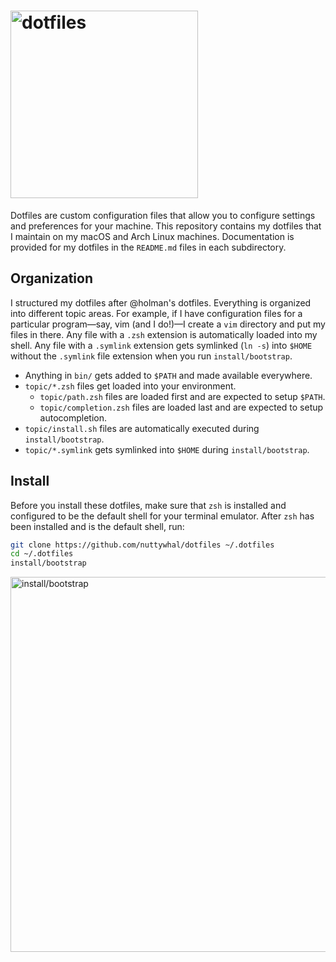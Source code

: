 # <img width="300" alt="dotfiles" src="https://user-images.githubusercontent.com/26120940/31855378-d846d97c-b65e-11e7-887a-0514f871dded.png">

Dotfiles are custom configuration files that allow you to configure settings and preferences for your machine. This repository contains my dotfiles that I maintain on my macOS and Arch Linux machines. Documentation is provided for my dotfiles in the `README.md` files in each subdirectory.

## Organization

I structured my dotfiles after @holman's dotfiles. Everything is organized into different topic areas. For example, if I have configuration files for a particular program—say, vim (and I do!)—I create a `vim` directory and put my files in there. Any file with a `.zsh` extension is automatically loaded into my shell. Any file with a `.symlink` extension gets symlinked (`ln -s`) into `$HOME` without the `.symlink` file extension when you run `install/bootstrap`.

- Anything in `bin/` gets added to `$PATH` and made available everywhere.
- `topic/*.zsh` files get loaded into your environment.
  - `topic/path.zsh` files are loaded first and are expected to setup `$PATH`.
  - `topic/completion.zsh` files are loaded last and are expected to setup autocompletion.
- `topic/install.sh` files are automatically executed during `install/bootstrap`.
- `topic/*.symlink` gets symlinked into `$HOME` during `install/bootstrap`.

## Install

Before you install these dotfiles, make sure that `zsh` is installed and configured to be the default shell for your terminal emulator. After `zsh` has been installed and is the default shell, run:

```bash
git clone https://github.com/nuttywhal/dotfiles ~/.dotfiles
cd ~/.dotfiles
install/bootstrap
```

<img width="600" alt="install/bootstrap" src="https://user-images.githubusercontent.com/26120940/31854113-5f6adc48-b649-11e7-936c-a557260f2bab.png">
